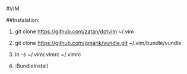 #VIM


##Instalation:

  1) git clone https://github.com/zatan/dotvim ~/.vim
  
  2) git clone https://github.com/gmarik/vundle.git ~/.vim/bundle/vundle
  
  3) ln -s ~/.vim/.vimrc ~/.vimrc
  
  4) :BundleInstall
